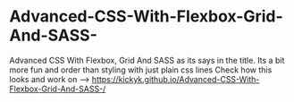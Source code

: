 # Advanced-CSS-With-Flexbox-Grid-And-SASS-
Advanced CSS With Flexbox, Grid And SASS as its says in the title. Its a bit more fun and order than styling with just plain css lines
Check how this looks and work on -->  https://kickyk.github.io/Advanced-CSS-With-Flexbox-Grid-And-SASS-/

